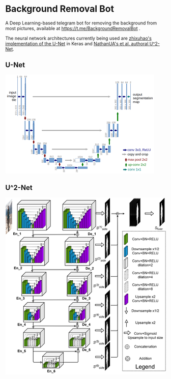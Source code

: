 # Background Removal Bot

A Deep Learning-based telegram bot for removing the background from most pictures, available at https://t.me/BackgroundRemovalBot .

The neural network architectures currently being used are [zhixuhao's implementation of the U-Net](https://github.com/zhixuhao/unet) in Keras and [NathanUA's et al. authoral U^2-Net](https://github.com/NathanUA/U-2-Net).


## U-Net

![](img/unet.png)

## U^2-Net

![](img/u2net.png)